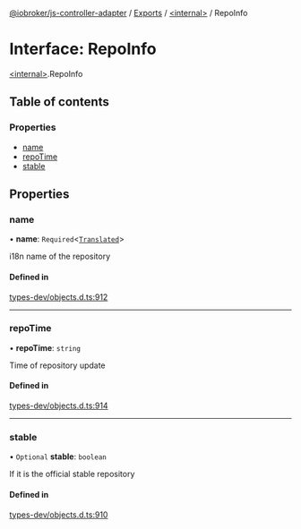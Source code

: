 [@iobroker/js-controller-adapter](../README.md) / [Exports](../modules.md) / [\<internal\>](../modules/internal_.md) / RepoInfo

# Interface: RepoInfo

[\<internal\>](../modules/internal_.md).RepoInfo

## Table of contents

### Properties

- [name](internal_.RepoInfo.md#name)
- [repoTime](internal_.RepoInfo.md#repotime)
- [stable](internal_.RepoInfo.md#stable)

## Properties

### name

• **name**: `Required`\<[`Translated`](../modules/internal_.md#translated)\>

i18n name of the repository

#### Defined in

[types-dev/objects.d.ts:912](https://github.com/ioBroker/ioBroker.js-controller/blob/f267270b9/packages/types-dev/objects.d.ts#L912)

___

### repoTime

• **repoTime**: `string`

Time of repository update

#### Defined in

[types-dev/objects.d.ts:914](https://github.com/ioBroker/ioBroker.js-controller/blob/f267270b9/packages/types-dev/objects.d.ts#L914)

___

### stable

• `Optional` **stable**: `boolean`

If it is the official stable repository

#### Defined in

[types-dev/objects.d.ts:910](https://github.com/ioBroker/ioBroker.js-controller/blob/f267270b9/packages/types-dev/objects.d.ts#L910)
